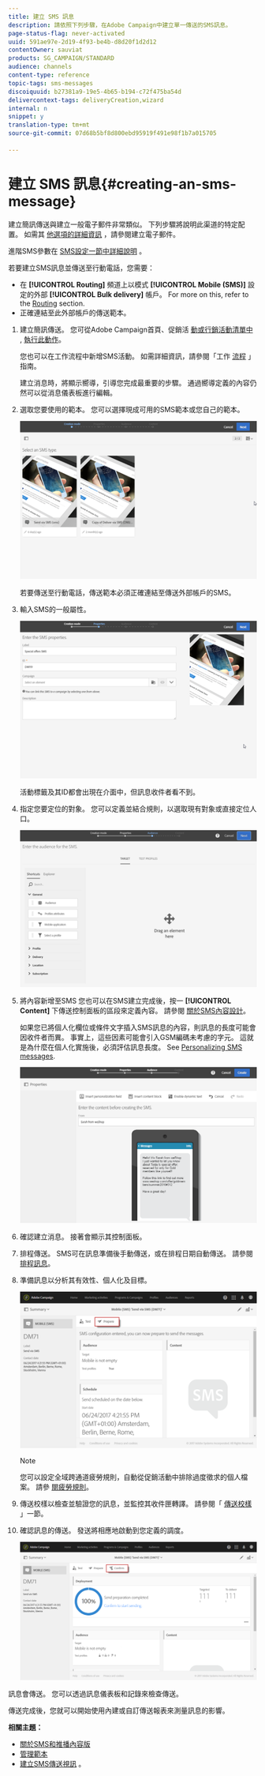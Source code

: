 ```yaml
---
title: 建立 SMS 訊息
description: 請依照下列步驟，在Adobe Campaign中建立單一傳送的SMS訊息。
page-status-flag: never-activated
uuid: 591ae97e-2d19-4f93-be4b-d8d20f1d2d12
contentOwner: sauviat
products: SG_CAMPAIGN/STANDARD
audience: channels
content-type: reference
topic-tags: sms-messages
discoiquuid: b27381a9-19e5-4b65-b194-c72f475ba54d
delivercontext-tags: deliveryCreation,wizard
internal: n
snippet: y
translation-type: tm+mt
source-git-commit: 07d68b5bf8d800ebd95919f491e98f1b7a015705

---
```



# 建立 SMS 訊息{#creating-an-sms-message}

建立簡訊傳送與建立一般電子郵件非常類似。 下列步驟將說明此渠道的特定配置。 如需其 [他選項的詳細資訊](../../channels/using/creating-an-email.md) ，請參閱建立電子郵件。

進階SMS參數在 [SMS設定一節中詳細說明](../../administration/using/configuring-sms-channel.md) 。

若要建立SMS訊息並傳送至行動電話，您需要：

* 在 **[!UICONTROL Routing]** 頻道上以模式 **[!UICONTROL Mobile (SMS)]** 設定的外部 **[!UICONTROL Bulk delivery]** 帳戶。 For more on this, refer to the [Routing](../../administration/using/configuring-sms-channel.md#defining-an-sms-routing) section.
* 正確連結至此外部帳戶的傳送範本。

1. 建立簡訊傳送。 您可從Adobe Campaign首頁、促銷活 [動或行銷活動清單](../../start/using/interface-description.md#home-page)[中](../../start/using/marketing-activities.md#creating-a-marketing-activity) , [執行此動作](../../start/using/programs-and-campaigns.md#creating-a-campaign)。

   您也可以在工作流程中新增SMS活動。 如需詳細資訊，請參閱「工作 [流程](../../automating/using/sms-delivery.md) 」指南。

   建立消息時，將顯示嚮導，引導您完成最重要的步驟。 通過嚮導定義的內容仍然可以從消息儀表板進行編輯。

1. 選取您要使用的範本。 您可以選擇現成可用的SMS範本或您自己的範本。

   ![](assets/sms_creation_1.png)

   若要傳送至行動電話，傳送範本必須正確連結至傳送外部帳戶的SMS。

1. 輸入SMS的一般屬性。

   ![](assets/sms_creation_2.png)

   活動標籤及其ID都會出現在介面中，但訊息收件者看不到。

1. 指定您要定位的對象。 您可以定義並結合規則，以選取現有對象或直接定位人口。

   ![](assets/sms_creation_3.png)

1. 將內容新增至SMS 您也可以在SMS建立完成後，按一 **[!UICONTROL Content]** 下傳送控制面板的區段來定義內容。 請參閱 [關於SMS內容設計](../../channels/using/about-sms-and-push-content-design.md)。

   如果您已將個人化欄位或條件文字插入SMS訊息的內容，則訊息的長度可能會因收件者而異。 事實上，這些因素可能會引入GSM編碼未考慮的字元。 這就是為什麼在個人化實施後，必須評估訊息長度。 See [Personalizing SMS messages](../../channels/using/personalizing-sms-messages.md).

   ![](assets/sms_creation_4.png)

1. 確認建立消息。 接著會顯示其控制面板。
1. 排程傳送。 SMS可在訊息準備後手動傳送，或在排程日期自動傳送。 請參閱 [排程訊息](../../sending/using/about-scheduling-messages.md)。
1. 準備訊息以分析其有效性、個人化及目標。

   ![](assets/sms_creation_6.png)

   >[!NOTE]
   >
   >您可以設定全域跨通道疲勞規則，自動從促銷活動中排除過度徵求的個人檔案。 請參 [閱疲勞規則](../../administration/using/fatigue-rules.md)。

1. 傳送校樣以檢查並驗證您的訊息，並監控其收件匣轉譯。 請參閱「 [傳送校樣](../../sending/using/sending-proofs.md) 」一節。
1. 確認訊息的傳送。 發送將相應地啟動到您定義的調度。

   ![](assets/sms_creation_7.png)

訊息會傳送。 您可以透過訊息儀表板和記錄來檢查傳送。

傳送完成後，您就可以開始使用內建或自訂傳送報表來測量訊息的影響。

**相關主題：**

* [關於SMS和推播內容版](../../channels/using/about-sms-and-push-content-design.md)
* [管理範本](../../start/using/marketing-activity-templates.md)
* [建立SMS傳送視訊](https://docs.adobe.com/content/help/en/campaign-learn/campaign-standard-tutorials/communication-channels/mobile/sms/sms-delivery.html) 。

